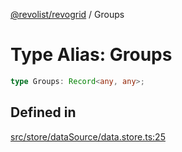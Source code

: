 [@revolist/revogrid](README.md) / Groups

# Type Alias: Groups

```ts
type Groups: Record<any, any>;
```

## Defined in

[src/store/dataSource/data.store.ts:25](https://github.com/revolist/revogrid/blob/479ecce95b25b0761395add7477e34a6fe066174/src/store/dataSource/data.store.ts#L25)
